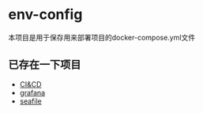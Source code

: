 # env-config
本项目是用于保存用来部署项目的docker-compose.yml文件
## 已存在一下项目
- [CI&CD](./CI&CD)
- [grafana](./grafana)
- [seafile](./seafile)

